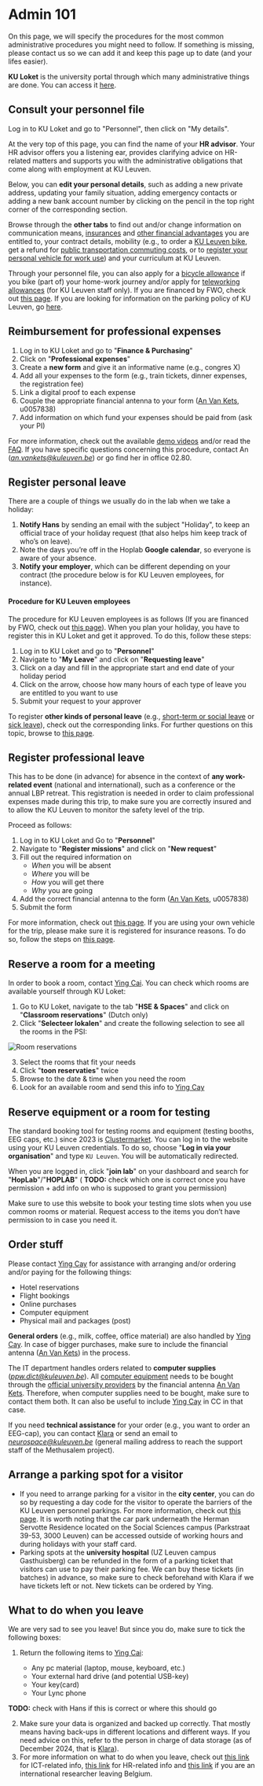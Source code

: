 # Admin 101

On this page, we will specify the procedures for the most common administrative procedures you might need to follow. If something is missing, please contact us so we can add it and keep this page up to date (and your lifes easier). 

**KU Loket** is the university portal through which many administrative things are done. You can access it [here](https://webwsp.aps.kuleuven.be/irj/portal). 

## Consult your personnel file

Log in to KU Loket and go to "Personnel", then click on "My details". 

At the very top of this page, you can find the name of your **HR advisor**. Your HR advisor offers you a listening ear, provides clarifying advice on HR-related matters and supports you with the administrative obligations that come along with employment at KU Leuven. 

Below, you can **edit your personal details**, such as adding a new private address, updating your family situation, adding emergency contacts or adding a new bank account number by clicking on the pencil in the top right corner of the corresponding section.

Browse through the **other tabs** to find out and/or change information on communication means, [insurances](https://admin.kuleuven.be/sab/vz/intranet/en/insurance-office) and [other financial advantages](https://admin.kuleuven.be/mykuleuven/en/theme/hr-wellbeing/salary-benefits-insurances/index) you are entitled to, your contract details, mobility (e.g., to order a [KU Leuven bike](https://admin.kuleuven.be/td/intranet/en/mobility/2WD/2wd), get a refund for [public transportation commuting costs](https://admin.kuleuven.be/personeel/english/intranet/salary-benefits-insurances/commuting/recovery-commuting-expenses), or to [register your personal vehicle for work use](https://admin.kuleuven.be/personeel/intranet/verloning-personeelsvoordelen/verplaatsingen_dienstverband/verplaatsing_dienstverband#section-2)) and your curriculum at KU Leuven.

Through your personnel file, you can also apply for a [bicycle allowance](https://admin.kuleuven.be/personeel/english/intranet/salary-benefits-insurances/commuting/bicycle-allowance) if you bike (part of) your home-work journey and/or apply for [teleworking allowances](https://admin.kuleuven.be/personeel/english/intranet/workinghours-teleworking/hybrid-working/allowances-and-registration/index) (for KU Leuven staff only). If you are financed by FWO, check out [this page](https://admin.kuleuven.be/mykuleuven/en/channel/mk108/index). If you are looking for information on the parking policy of KU Leuven, go [here](https://admin.kuleuven.be/td/en/mobility/parking-policy).

## Reimbursement for professional expenses

1. Log in to KU Loket and go to "**Finance & Purchasing**"
2. Click on "**Professional expenses**"
3. Create a **new form** and give it an informative name (e.g., congres X)
4. Add all your expenses to the form (e.g., train tickets, dinner expenses, the registration fee)
4. Link a digital proof to each expense
5. Couple the appropriate financial antenna to your form ([An Van Kets]([PLACEHOLDER]), u0057838)
6. Add information on which fund your expenses should be paid from (ask  your PI)

For more information, check out the available [demo videos](https://icts.kuleuven.be/docs/at/lofi/aankoop/k/beroepskosten/BK/Begunstigde/demo) and/or read the [FAQ](https://icts.kuleuven.be/docs/at/lofi/aankoop/k/beroepskosten/BK/FAQ). If you have specific questions concerning this procedure, contact An (*an.vankets@kuleuven.be*) or go find her in office 02.80.

## Register personal leave

There are a couple of things we usually do in the lab when we take a holiday:

1. **Notify Hans** by sending an email with the subject "Holiday", to keep an official trace of your holiday request (that also helps him keep track of who’s on leave). 
2. Note the days you’re off in the Hoplab **Google calendar**, so everyone is aware of your absence. 
3. **Notify your employer**, which can be different depending on your contract (the procedure below is for KU Leuven employees, for instance).

#### Procedure for KU Leuven employees
The procedure for KU Leuven employees is as follows (If you are financed by FWO, check out [this page](https://admin.kuleuven.be/mykuleuven/en/channel/mk108/index)). When you plan your holiday, you have to register this in KU Loket and get it approved. To do this, follow these steps:

1. Log in to KU Loket and go to "**Personnel**"
2. Navigate to "**My Leave**" and click on "**Requesting leave**"
3. Click on a day and fill in the appropriate start and end date of your holiday period
4. Click on the arrow, choose how many hours of each type of leave you are entitled to you want to use
5. Submit your request to your approver

To register **other kinds of personal leave** (e.g., [short-term or social leave](https://admin.kuleuven.be/personeel/english/intranet/holiday-absence/short-leave) or [sick leave](https://admin.kuleuven.be/personeel/english/intranet/holiday-absence/illness-accident/incapacity-to-work-illness)), check out the corresponding links. For further questions on this topic, browse to [this page](https://admin.kuleuven.be/mykuleuven/en/theme/hr-wellbeing/holidays-leaves-of-absence).

## Register professional leave

This has to be done (in advance) for absence in the context of **any work-related event** (national and international), such as a conference or the annual LBP retreat. This registration is needed in order to claim professional expenses made during this trip, to make sure you are correctly insured and to allow the KU Leuven to monitor the safety level of the trip.

Proceed as follows:

1. Log in to KU Loket and Go to "**Personnel**"
2. Navigate to "**Register missions**" and click on "**New request**"
3. Fill out the required information on 
	- *When* you will be absent
	- *Where* you will be
	- *How* you will get there
	- *Why* you are going 
4. Add the correct financial antenna to the form ([An Van Kets]([PLACEHOLDER]), u0057838)
5. Submit the form

For more information, check out [this page](https://admin.kuleuven.be/personeel/english/intranet/holiday-absence/absences_university_business). If you are using your own vehicle for the trip, please make sure it is registered for insurance reasons. To do so, follow the steps on [this page](https://admin.kuleuven.be/personeel/english/intranet/salary-benefits-insurances/workrelated-trips/reimbursement_workrelated_trip#section-2).

## Reserve a room for a meeting

In order to book a room, contact [Ying Cai]([PLACEHOLDER]). You can check which rooms are available yourself through KU Loket:

1. Go to KU Loket, navigate to the tab "**HSE & Spaces**" and click on "**Classroom reservations**" (Dutch only) 
2. Click "**Selecteer lokalen**" and create the following selection to see all the rooms in the PSI:
   
![Room reservations](https://raw.githubusercontent.com/HOPLAB-LBP/hoplab-wiki/main/docs/assets/roomreservations.png)

3. Select the rooms that fit your needs
4. Click "**toon reservaties**" twice
5. Browse to the date & time when you need the room
6. Look for an available room and send this info to [Ying Cay]([PLACEHOLDER]) 

## Reserve equipment or a room for testing

The standard booking tool for testing rooms and equipment (testing booths, EEG caps, etc.) since 2023 is [Clustermarket]([PLACEHOLDER]). You can log in to the website using your KU Leuven credentials. To do so, choose "**Log in via your organisation**" and type `KU Leuven`. You will be automatically redirected.

When you are logged in, click "**join lab**" on your dashboard and search for "**HopLab**"/"**HOPLAB**" ( **TODO:** check which one is correct once you have permission + add info on who is supposed to grant you permission)

Make sure to use this website to book your testing time slots when you use common rooms or material. Request access to the items you don’t have permission to in case you need it.

## Order stuff

Please contact [Ying Cay]([PLACEHOLDER]) for assistance with arranging and/or ordering and/or paying for the following things:

- Hotel reservations
- Flight bookings
- Online purchases
- Computer equipment
- Physical mail and packages (post)

**General orders** (e.g., milk, coffee, office material) are also handled by [Ying Cay]([PLACEHOLDER]). In case of bigger purchases, make sure to include the financial antenna ([An Van Kets]([PLACEHOLDER])) in the process. 

The IT department handles orders related to **computer supplies** (*ppw.dict@kuleuven.be*). All [computer equipment](https://admin.kuleuven.be/sab/ic/intranet/en/operatingcosts/operating-costs-details/computer-accessories) needs to be bought through the [official university providers](https://admin.kuleuven.be/td/aankoop/intranet/english/discounts/ICT/computeraccessories) by the financial antenna [An Van Kets]([PLACEHOLDER]). Therefore, when computer supplies need to be bought, make sure to contact them both. It can also be useful to include [Ying Cay]([PLACEHOLDER]) in CC in that case. 

If you need **technical assistance** for your order (e.g., you want to order an EEG-cap), you can contact [Klara]([PLACEHOLDER]) or send an email to *neurospace@kuleuven.be* (general mailing address to reach the support staff of the Methusalem project).

## Arrange a parking spot for a visitor

- If you need to arrange parking for a visitor in the **city center**, you can do so by requesting a day code for the visitor to operate the barriers of the KU Leuven personnel parkings. For more information, check out [this page](https://admin.kuleuven.be/td/intranet/en/fd/bws/parking-policy#section-8). It is worth noting that the car park underneath the Herman Servotte Residence located on the Social Sciences campus (Parkstraat 39-53, 3000 Leuven) can be accessed outside of working hours and during holidays with your staff card.
- Parking spots at the **university hospital** (UZ Leuven campus Gasthuisberg) can be refunded in the form of a parking ticket that visitors can use to pay their parking fee. We can buy these tickets (in batches) in advance, so make sure to check beforehand with Klara if we have tickets left or not. New tickets can be ordered by Ying.

## What to do when you leave

We are very sad to see you leave! But since you do, make sure to tick the following boxes:

1. Return the following items to [Ying Cai]([PLACEHOLDER]):

	- Any pc material (laptop, mouse, keyboard, etc.)
	- Your external hard drive (and potential USB-key)
	- Your key(card)
	- Your Lync phone

**TODO:** check with Hans if this is correct or where this should go

2.	Make sure your data is organized and backed up correctly. That mostly means having back-ups in different locations and different ways. If you need advice on this, refer to the person in charge of data storage (as of December 2024, that is [Klara]([PLACEHOLDER])).
3.	For more information on what to do when you leave, check out [this link](https://ppw.kuleuven.be/ppw-dict/faq#autotoc-item-autotoc-63) for ICT-related info, [this link](https://admin.kuleuven.be/personeel/english/intranet/endofcontract-pension/practical-steps-leaving/practical-steps-leaving-employment) for HR-related info and [this link](https://www.kuleuven.be/english/life-at-ku-leuven/upon-leaving) if you are an international researcher leaving Belgium. 
